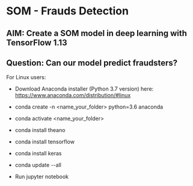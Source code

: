 # SOM - Frauds Detection

## AIM: Create a SOM model in deep learning with TensorFlow 1.13
## Question: Can our model predict fraudsters?

For Linux users:

- Download Anaconda installer (Python 3.7 version) here: https://www.anaconda.com/distribution/#linux

- conda create -n <name_your_folder> python=3.6 anaconda

- conda activate <name_your_folder>

- conda install theano

- conda install tensorflow

- conda install keras

- conda update --all

- Run jupyter notebook

